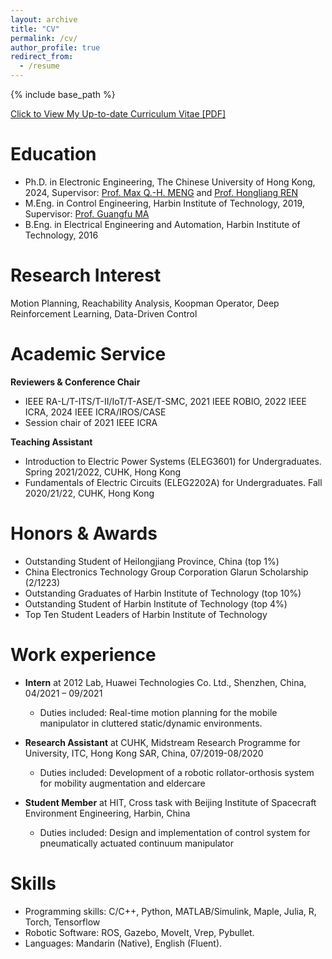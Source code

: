 ```yaml
---
layout: archive
title: "CV"
permalink: /cv/
author_profile: true
redirect_from:
  - /resume
---
```


{% include base_path %}

[Click to View My Up-to-date Curriculum Vitae [PDF]](/files/cv.pdf) 

Education
======
* Ph.D. in Electronic Engineering, The Chinese University of Hong Kong, 2024, Supervisor: [Prof. Max Q.-H. MENG](https://www.ee.cuhk.edu.hk/~qhmeng/) and [Prof. Hongliang REN](https://www.ee.cuhk.edu.hk/en-gb/people/academic-staff/professors/prof-ren-hongliang)
* M.Eng. in Control Engineering, Harbin Institute of Technology, 2019, Supervisor: [Prof. Guangfu MA](http://homepage.hit.edu.cn/maguangfu)
* B.Eng. in Electrical Engineering and Automation, Harbin Institute of Technology, 2016

Research Interest
=======
Motion Planning, Reachability Analysis, Koopman Operator, Deep Reinforcement Learning, Data-Driven Control

Academic Service
======
**Reviewers & Conference Chair**
- IEEE RA-L/T-ITS/T-II/IoT/T-ASE/T-SMC, 2021 IEEE ROBIO, 2022 IEEE ICRA, 2024 IEEE ICRA/IROS/CASE
- Session chair of 2021 IEEE ICRA

**Teaching Assistant**
- Introduction to Electric Power Systems (ELEG3601) for Undergraduates. Spring 2021/2022, CUHK, Hong Kong
- Fundamentals of Electric Circuits (ELEG2202A) for Undergraduates. Fall 2020/21/22, CUHK, Hong Kong

Honors & Awards
======
- Outstanding Student of Heilongjiang Province, China (top 1%)
- China Electronics Technology Group Corporation Glarun Scholarship (2/1223)
- Outstanding Graduates of Harbin Institute of Technology (top 10%)
- Outstanding Student of Harbin Institute of Technology (top 4%)
- Top Ten Student Leaders of Harbin Institute of Technology


Work experience
======
* **Intern** at 2012 Lab, Huawei Technologies Co. Ltd., Shenzhen, China, 04/2021 – 09/2021
  * Duties included: Real-time motion planning for the mobile manipulator in cluttered static/dynamic environments.
 
* **Research Assistant** at CUHK, Midstream Research Programme for University, ITC, Hong Kong SAR, China, 07/2019-08/2020
  * Duties included: Development of a robotic rollator-orthosis system for mobility augmentation and eldercare
 
* **Student Member** at HIT, Cross task with Beijing Institute of Spacecraft Environment Engineering, Harbin, China
  * Duties included: Design and implementation of control system for pneumatically actuated continuum manipulator


Skills
======
* Programming skills: C/C++, Python, MATLAB/Simulink, Maple, Julia, R, Torch, Tensorflow
* Robotic Software: ROS, Gazebo, MoveIt, Vrep, Pybullet.
* Languages: Mandarin (Native), English (Fluent).
